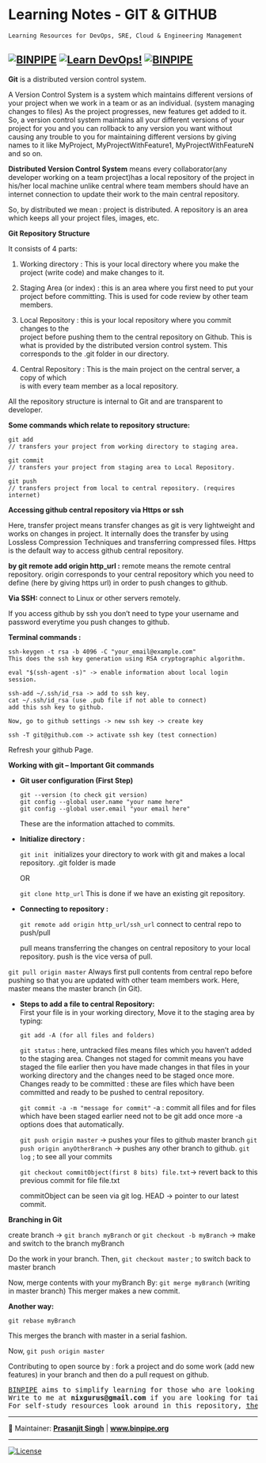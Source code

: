 # Learning Notes - GIT & GITHUB 

`Learning Resources for DevOps, SRE, Cloud & Engineering Management`

[![BINPIPE](https://img.shields.io/badge/BINPIPE-YouTube-red)](https://www.youtube.com/channel/UCPTgt4Wo0MAnuzNEEZlk90A)
[![Learn DevOps!](https://img.shields.io/badge/BINPIPE-Learn--DevOps-orange)](https://github.com/BINPIPE/resources/blob/master/devops-lesson-plans.md)
[![BINPIPE](https://img.shields.io/badge/Live--Classroom-blue)](https://forms.gle/tDJxDyj2nJyfsgsk7)
---


**Git** is a distributed version control system.

A Version Control System is a system which maintains different versions of your project when we work in a team or as an individual. (system managing changes to files) As the project progresses, new features get added to it. So, a version control system maintains all your different versions of your project for you and you can rollback to any version you want without causing any trouble to you for maintaining different versions by giving names to it like MyProject, MyProjectWithFeature1, MyProjectWithFeatureN and so on.

**Distributed Version Control System** means every collaborator(any developer working on a team project)has a local repository of the project in his/her local machine unlike central where team members should have an internet connection to update their work to the main central repository.

So, by distributed we mean : project is distributed. A repository is an area which keeps all your project files, images, etc.

**Git Repository Structure**

It consists of 4 parts:

1.  Working directory : This is your local directory where you make the project (write code) and make changes to it.
    
2.  Staging Area (or index) : this is an area where you first need to put your project before committing. This is used for code review by other team members.
    
3.  Local Repository : this is your local repository where you commit changes to the  
    project before pushing them to the central repository on Github. This is what is provided by the distributed version control system. This corresponds to the .git folder in our directory.
    
4.  Central Repository : This is the main project on the central server, a copy of which  
    is with every team member as a local repository.
    
All the repository structure is internal to Git and are transparent to developer.

**Some commands which relate to repository structure:**
```
git add
// transfers your project from working directory to staging area.

git commit
// transfers your project from staging area to Local Repository.

git push
// transfers project from local to central repository. (requires internet)
```
**Accessing github central repository via Https or ssh**

Here, transfer project means transfer changes as git is very lightweight and works on changes in project. It internally does the transfer by using Lossless Compression Techniques and transferring compressed files. Https is the default way to access github central repository.

**by git remote add origin http_url :**
remote means the remote central repository.
origin corresponds to your central repository
which you need to define (here by giving https 
url) in order to push changes to github.

**Via SSH:** connect to Linux or other servers remotely.

If you access github by ssh you don’t need to type your username and password everytime you push changes to github.

**Terminal commands :**
```
ssh-keygen -t rsa -b 4096 -C "your_email@example.com"
This does the ssh key generation using RSA cryptographic algorithm.

eval "$(ssh-agent -s)" -> enable information about local login session.

ssh-add ~/.ssh/id_rsa -> add to ssh key.
cat ~/.ssh/id_rsa (use .pub file if not able to connect)
add this ssh key to github.  

Now, go to github settings -> new ssh key -> create key

ssh -T git@github.com -> activate ssh key (test connection)
```
Refresh your github Page.

**Working with git – Important Git commands**

-   **Git user configuration (First Step)**
    ```
    git --version (to check git version)
    git config --global user.name "your name here"
    git config --global user.email "your email here"
    ```
    These are the information attached to commits.
    
-   **Initialize directory :**
    
    `git init `
    initializes your directory to work with git and
    makes a local repository. .git folder is made
    
    OR
    
    `git clone http_url`
    This is done if we have an existing git repository.
    
-   **Connecting to repository :**
    
    `git remote add origin http_url/ssh_url`
    connect to central repo to push/pull
    
    pull means transferring the changes on central repository to your local repository. push is the vice versa of pull.
    
   `git pull origin master`
    Always first pull contents from central repo before pushing so that you are updated with other team members work. Here, master means the master branch (in Git).
    
-   **Steps to add a file to central Repository:**  
    First your file is in your working directory, Move it to the staging area by typing:
    
    `git add -A (for all files and folders)`
    
    `git status` : here, untracked files means files which you haven’t added to the staging area. Changes not staged for commit means you have staged the file earlier then you have made changes in that files in your working directory and the changes need to be staged once more.  
    Changes ready to be committed : these are files which have been committed and ready to be pushed to central repository.
    
    `git commit -a -m "message for commit"`
    -a : commit all files and for files which have been 
         staged earlier need not to be git add once more
    -a options does that automatically.
    
    `git push origin master` -> pushes your files to 
                             github master branch
    `git push origin anyOtherBranch` -> pushes any 
                          other branch to github.
    `git log` ; to see all your commits
    
    `git checkout commitObject(first 8 bits) file.txt`-> 
    revert back to this previous commit  for file file.txt
    
    commitObject can be seen via git log.
    HEAD -> pointer to our latest commit.
    

**Branching in Git**

create branch ->
`git branch myBranch`
or
`git checkout -b myBranch` -> make and switch to the 
                                  branch myBranch

Do the work in your branch. Then,
`git checkout master` ; to switch back to master branch

Now,  merge contents with your myBranch By:
`git merge myBranch` (writing in master branch)
This merger makes a new commit.

**Another way:**

`git rebase myBranch`

This merges the branch with master in a serial fashion.

Now,
`git push origin master`

Contributing to open source by : fork a project and do some work (add new features) in your branch and then do a pull request on github.



<pre>
<a href="https://www.binpipe.org">BINPIPE</a> aims to simplify learning for those who are looking to make a foothold in the industry. 
Write to me at <b>nixgurus@gmail.com</b> if you are looking for tailor-made training sessions. 
For self-study resources look around in this repository, <a href="https://www.binpipe.org/">the Binpipe Blog</a> and <a href="https://www.youtube.com/channel/UCPTgt4Wo0MAnuzNEEZlk90A">Youtube Channel</a>.
</pre>

___
:ledger: Maintainer: **[Prasanjit Singh](https://www.linkedin.com/in/prasanjit-singh)** | **www.binpipe.org**
___

[![License](https://img.shields.io/badge/License-Apache%202.0-blue.svg)](https://opensource.org/licenses/Apache-2.0)
